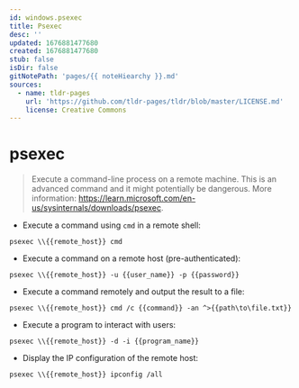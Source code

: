 ```yaml
---
id: windows.psexec
title: Psexec
desc: ''
updated: 1676881477680
created: 1676881477680
stub: false
isDir: false
gitNotePath: 'pages/{{ noteHiearchy }}.md'
sources:
  - name: tldr-pages
    url: 'https://github.com/tldr-pages/tldr/blob/master/LICENSE.md'
    license: Creative Commons
---
```

# psexec

> Execute a command-line process on a remote machine.
> This is an advanced command and it might potentially be dangerous.
> More information: <https://learn.microsoft.com/en-us/sysinternals/downloads/psexec>.

- Execute a command using `cmd` in a remote shell:

`psexec \\{{remote_host}} cmd`

- Execute a command on a remote host (pre-authenticated):

`psexec \\{{remote_host}} -u {{user_name}} -p {{password}}`

- Execute a command remotely and output the result to a file:

`psexec \\{{remote_host}} cmd /c {{command}} -an ^>{{path\to\file.txt}}`

- Execute a program to interact with users:

`psexec \\{{remote_host}} -d -i {{program_name}}`

- Display the IP configuration of the remote host:

`psexec \\{{remote_host}} ipconfig /all`

